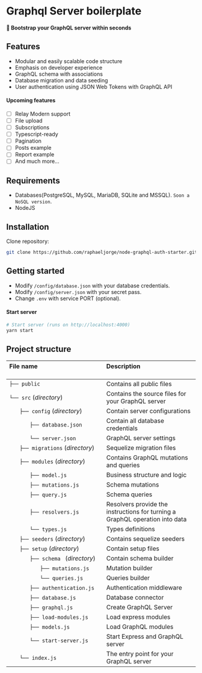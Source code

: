 # Graphql Server boilerplate
<strong>🚀 Bootstrap your GraphQL server within seconds</strong>

## Features
- Modular and easily scalable code structure
- Emphasis on developer experience
- GraphQL schema with associations
- Database migration and data seeding
- User authentication using JSON Web Tokens with GraphQL API

#### Upcoming features
- [ ] Relay Modern support
- [ ] File upload
- [ ] Subscriptions
- [ ] Typescript-ready
- [ ] Pagination
- [ ] Posts example
- [ ] Report example
- [ ] And much more...

## Requirements
- Databases(PostgreSQL, MySQL, MariaDB, SQLite and MSSQL). `Soon a NoSQL version`.
- NodeJS

## Installation
Clone repository:
```sh
git clone https://github.com/raphaeljorge/node-graphql-auth-starter.git
```
## Getting started
- Modify `/config/database.json` with your database credentials.
- Modify `/config/server.json` with your secret pass.
- Change `.env` with service PORT (optional).

#### Start server

```sh
# Start server (runs on http://localhost:4000)
yarn start
```


## Project structure
| File name 　　　　　　　　　　　　　　| Description 　　　　　　　　<br><br>|
| :--  | :--         |
| `├── public` | Contains all public files |
| `└── src` (_directory_) | Contains the source files for your GraphQL server |
| `　　├── config` (_directory_) | Contain server configurations |
| `　　　　├── database.json` | Contain all database credentials |
| `　　　　└── server.json` | GraphQL server settings |
| `　　├── migrations` (_directory_) | Sequelize migration files |
| `　　├── modules` (_directory_) | Contains GraphQL mutations and queries |
| `　　　　├── model.js ` | Business structure and logic |
| `　　　　├── mutations.js ` | Schema mutations |
| `　　　　├── query.js ` | Schema queries |
| `　　　　├── resolvers.js ` | Resolvers provide the instructions for turning a GraphQL operation into data |
| `　　　　└── types.js ` | Types definitions |
| `　　├── seeders` (_directory_) | Contains sequelize seeders |
| `　　├── setup` (_directory_) | Contain setup files |
| `　　　　├── schema ` (_directory_) | Contain schema builder |
| `　　　　　　├── mutations.js ` | Mutation builder |
| `　　　　　　└── queries.js ` | Queries builder |
| `　　　　├── authentication.js ` | Authentication middleware |
| `　　　　├── database.js ` | Database connector |
| `　　　　├── graphql.js ` | Create GraphQL Server |
| `　　　　├── load-modules.js ` | Load express modules |
| `　　　　├── models.js ` | Load GraphQL modules |
| `　　　　└── start-server.js ` | Start Express and GraphQL server |
| `　　└── index.js` | The entry point for your GraphQL server |